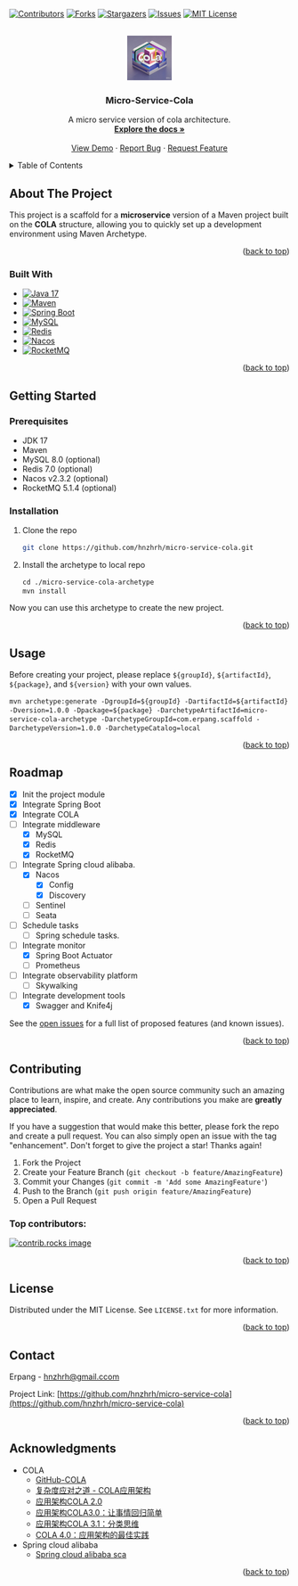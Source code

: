 <!-- Improved compatibility of back to top link: See: https://github.com/hnzhrh/micro-service-cola/pull/73 -->
<a id="readme-top"></a>
<!--
*** Thanks for checking out the Best-README-Template. If you have a suggestion
*** that would make this better, please fork the repo and create a pull request
*** or simply open an issue with the tag "enhancement".
*** Don't forget to give the project a star!
*** Thanks again! Now go create something AMAZING! :D
-->



<!-- PROJECT SHIELDS -->
<!--
*** I'm using markdown "reference style" links for readability.
*** Reference links are enclosed in brackets [ ] instead of parentheses ( ).
*** See the bottom of this document for the declaration of the reference variables
*** for contributors-url, forks-url, etc. This is an optional, concise syntax you may use.
*** https://www.markdownguide.org/basic-syntax/#reference-style-links
-->
[![Contributors][contributors-shield]][contributors-url]
[![Forks][forks-shield]][forks-url]
[![Stargazers][stars-shield]][stars-url]
[![Issues][issues-shield]][issues-url]
[![MIT License][license-shield]][license-url]



<!-- PROJECT LOGO -->
<br />
<div align="center">
  <a href="https://github.com/hnzhrh/micro-service-cola">
    <img src="images/logo.png" alt="Logo" width="80" height="80">
  </a>

  <h3 align="center">Micro-Service-Cola</h3>

  <p align="center">
    A micro service version of cola architecture.
    <br />
    <a href="https://github.com/hnzhrh/micro-service-cola"><strong>Explore the docs »</strong></a>
    <br />
    <br />
    <a href="https://github.com/hnzhrh/micro-service-cola">View Demo</a>
    ·
    <a href="https://github.com/hnzhrh/micro-service-cola/issues/new?labels=bug&template=bug-report---.md">Report Bug</a>
    ·
    <a href="https://github.com/hnzhrh/micro-service-cola/issues/new?labels=enhancement&template=feature-request---.md">Request Feature</a>
  </p>
</div>



<!-- TABLE OF CONTENTS -->
<details>
  <summary>Table of Contents</summary>
  <ol>
    <li>
      <a href="#about-the-project">About The Project</a>
      <ul>
        <li><a href="#built-with">Built With</a></li>
      </ul>
    </li>
    <li>
      <a href="#getting-started">Getting Started</a>
      <ul>
        <li><a href="#prerequisites">Prerequisites</a></li>
        <li><a href="#installation">Installation</a></li>
      </ul>
    </li>
    <li><a href="#usage">Usage</a></li>
    <li><a href="#roadmap">Roadmap</a></li>
    <li><a href="#contributing">Contributing</a></li>
    <li><a href="#license">License</a></li>
    <li><a href="#contact">Contact</a></li>
    <li><a href="#acknowledgments">Acknowledgments</a></li>
  </ol>
</details>



<!-- ABOUT THE PROJECT -->
## About The Project

This project is a scaffold for a **microservice** version of a Maven project built on the **COLA** structure, allowing you to quickly set up a development environment using Maven Archetype.

<p align="right">(<a href="#readme-top">back to top</a>)</p>



### Built With

* [![Java 17][JDK]][JDK-url]
* [![Maven][Maven]][Maven-url]
* [![Spring Boot][SpringBoot]][SpringBoot-url]
* [![MySQL][MySQL]][MySQL-url]
* [![Redis][Redis]][Redis-url]
* [![Nacos][Nacos]][Nacos-url]
* [![RocketMQ][RocketMQ]][RocketMQ-url]

<p align="right">(<a href="#readme-top">back to top</a>)</p>



<!-- GETTING STARTED -->
## Getting Started

### Prerequisites

* JDK 17
* Maven
* MySQL 8.0 (optional)
* Redis 7.0 (optional)
* Nacos v2.3.2 (optional)
* RocketMQ 5.1.4 (optional)

### Installation

1. Clone the repo
   ```sh
   git clone https://github.com/hnzhrh/micro-service-cola.git
   ```
2. Install the archetype to local repo
   ```shell
   cd ./micro-service-cola-archetype
   mvn install
   ```
Now you can use this archetype to create the new project.

<p align="right">(<a href="#readme-top">back to top</a>)</p>



<!-- USAGE EXAMPLES -->
## Usage

Before creating your project, please replace `${groupId}`, `${artifactId}`, `${package}`, and `${version}` with your own values.

```shell
mvn archetype:generate -DgroupId=${groupId} -DartifactId=${artifactId} -Dversion=1.0.0 -Dpackage=${package} -DarchetypeArtifactId=micro-service-cola-archetype -DarchetypeGroupId=com.erpang.scaffold -DarchetypeVersion=1.0.0 -DarchetypeCatalog=local
```



[//]: # (_For more examples, please refer to the [Documentation]&#40;https://example.com&#41;_)

<p align="right">(<a href="#readme-top">back to top</a>)</p>



<!-- ROADMAP -->
## Roadmap

- [x] Init the project module
- [x] Integrate Spring Boot
- [x] Integrate COLA
- [ ] Integrate middleware
  - [x] MySQL
  - [x] Redis
  - [x] RocketMQ
- [ ] Integrate Spring cloud alibaba.
  - [x] Nacos
    - [x] Config
    - [x] Discovery
  - [ ] Sentinel
  - [ ] Seata
- [ ] Schedule tasks
  - [ ] Spring schedule tasks.
- [ ] Integrate monitor
  - [x] Spring Boot Actuator
  - [ ] Prometheus
- [ ] Integrate observability platform
  - [ ] Skywalking
- [ ] Integrate development tools
  - [x] Swagger and Knife4j

See the [open issues](https://github.com/hnzhrh/micro-service-cola/issues) for a full list of proposed features (and known issues).

<p align="right">(<a href="#readme-top">back to top</a>)</p>



<!-- CONTRIBUTING -->
## Contributing

Contributions are what make the open source community such an amazing place to learn, inspire, and create. Any contributions you make are **greatly appreciated**.

If you have a suggestion that would make this better, please fork the repo and create a pull request. You can also simply open an issue with the tag "enhancement".
Don't forget to give the project a star! Thanks again!

1. Fork the Project
2. Create your Feature Branch (`git checkout -b feature/AmazingFeature`)
3. Commit your Changes (`git commit -m 'Add some AmazingFeature'`)
4. Push to the Branch (`git push origin feature/AmazingFeature`)
5. Open a Pull Request

### Top contributors:

<a href="https://github.com/hnzhrh/micro-service-cola/graphs/contributors">
  <img src="https://contrib.rocks/image?repo=hnzhrh/micro-service-cola" alt="contrib.rocks image" />
</a>

<p align="right">(<a href="#readme-top">back to top</a>)</p>



<!-- LICENSE -->
## License

Distributed under the MIT License. See `LICENSE.txt` for more information.

<p align="right">(<a href="#readme-top">back to top</a>)</p>



<!-- CONTACT -->
## Contact

Erpang - hnzhrh@gmail.ccom

Project Link: [https://github.com/hnzhrh/micro-service-cola](https://github.com/hnzhrh/micro-service-cola)

<p align="right">(<a href="#readme-top">back to top</a>)</p>



<!-- ACKNOWLEDGMENTS -->
## Acknowledgments

* COLA
  * [GitHub-COLA](https://github.com/alibaba/COLA)
  * [复杂度应对之道 - COLA应用架构](https://blog.csdn.net/significantfrank/article/details/85785565)
  * [应用架构COLA 2.0](https://blog.csdn.net/significantfrank/article/details/100074716)
  * [应用架构COLA3.0：让事情回归简单](https://blog.csdn.net/significantfrank/article/details/106976804)
  * [应用架构COLA 3.1：分类思维](https://blog.csdn.net/significantfrank/article/details/109529311)
  * [COLA 4.0：应用架构的最佳实践](https://blog.csdn.net/significantfrank/article/details/110934799)
* Spring cloud alibaba
  * [Spring cloud alibaba sca](https://sca.aliyun.com/?spm=5176.29160081.0.0.6df9122ewcKeb1)

<p align="right">(<a href="#readme-top">back to top</a>)</p>



<!-- MARKDOWN LINKS & IMAGES -->
<!-- https://www.markdownguide.org/basic-syntax/#reference-style-links -->
[contributors-shield]: https://img.shields.io/github/contributors/hnzhrh/micro-service-cola.svg?style=for-the-badge
[contributors-url]: https://github.com/hnzhrh/micro-service-cola/graphs/contributors
[forks-shield]: https://img.shields.io/github/forks/hnzhrh/micro-service-cola.svg?style=for-the-badge
[forks-url]: https://github.com/hnzhrh/micro-service-cola/network/members
[stars-shield]: https://img.shields.io/github/stars/hnzhrh/micro-service-cola.svg?style=for-the-badge
[stars-url]: https://github.com/hnzhrh/micro-service-cola/stargazers
[issues-shield]: https://img.shields.io/github/issues/hnzhrh/micro-service-cola.svg?style=for-the-badge
[issues-url]: https://github.com/hnzhrh/micro-service-cola/issues
[license-shield]: https://img.shields.io/github/license/hnzhrh/micro-service-cola.svg?style=for-the-badge
[license-url]: https://github.com/hnzhrh/micro-service-cola/blob/master/LICENSE.txt

[JDK]: https://img.shields.io/badge/OpenJDK-17-grey?style=for-the-badge&logo=openjdk&logoColor=white&labelColor=grey
[JDK-url]: https://openjdk.org/
[Maven]: https://img.shields.io/badge/Maven-3.9.8-C71A36?style=for-the-badge&logo=apachemaven&logoColor=C71A36&labelColor=grey
[Maven-url]: https://maven.apache.org/
[SpringBoot]: https://img.shields.io/badge/SpringBoot-3.2.4-6DB33F?style=for-the-badge&logo=springboot&logoColor=6DB33F&labelColor=grey
[SpringBoot-url]: https://spring.io/projects/spring-boot
[MySQL]: https://img.shields.io/badge/MySQL-8.0-4479A1?style=for-the-badge&logo=mysql&logoColor=4479A1&labelColor=grey
[MySQL-url]: https://www.mysql.com/
[Redis]: https://img.shields.io/badge/Redis-7.0-FF4438?style=for-the-badge&logo=mysql&logoColor=FF4438&labelColor=grey
[Redis-url]: https://redis.io/
[Nacos]: https://img.shields.io/badge/Nacos-v2.3.2-black?style=for-the-badge&labelColor=grey
[Nacos-url]: https://nacos.io/
[RocketMQ]: https://img.shields.io/badge/RocketMQ-5.1.4-D77310?style=for-the-badge&logo=apacherocketmq&logoColor=#D77310&labelColor=grey
[RocketMQ-url]: https://rocketmq.apache.org/

